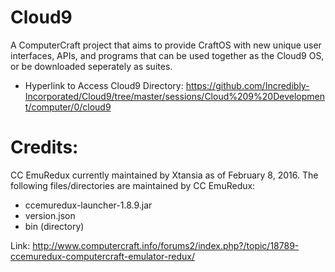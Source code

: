 # Cloud9
A ComputerCraft project that aims to provide CraftOS with new unique user interfaces, APIs, and programs that can be used together as the Cloud9 OS, or be downloaded seperately as suites.
- Hyperlink to Access Cloud9 Directory:
https://github.com/Incredibly-Incorporated/Cloud9/tree/master/sessions/Cloud%209%20Development/computer/0/cloud9

# Credits:
CC EmuRedux currently maintained by Xtansia as of February 8, 2016.
The following files/directories are maintained by CC EmuRedux:
- ccemuredux-launcher-1.8.9.jar
- version.json
- bin (directory)

Link: http://www.computercraft.info/forums2/index.php?/topic/18789-ccemuredux-computercraft-emulator-redux/
